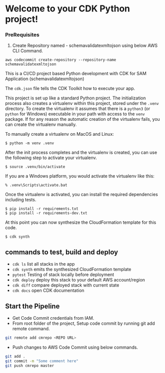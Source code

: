 
# Welcome to your CDK Python project!

### PreRequisites
1. Create Repository named - schemavalidatexmltojson using below AWS CLI Command.
```
aws codecommit create-repository --repository-name schemavalidatexmltojson
```

This is a CI/CD project based Python development with CDK for SAM Application (schemavalidatexmltojson)

The `cdk.json` file tells the CDK Toolkit how to execute your app.

This project is set up like a standard Python project.  The initialization
process also creates a virtualenv within this project, stored under the `.venv`
directory.  To create the virtualenv it assumes that there is a `python3`
(or `python` for Windows) executable in your path with access to the `venv`
package. If for any reason the automatic creation of the virtualenv fails,
you can create the virtualenv manually.

To manually create a virtualenv on MacOS and Linux:

```
$ python -m venv .venv
```

After the init process completes and the virtualenv is created, you can use the following
step to activate your virtualenv.

```
$ source .venv/bin/activate
```

If you are a Windows platform, you would activate the virtualenv like this:

```
% .venv\Scripts\activate.bat
```

Once the virtualenv is activated, you can install the required dependencies including tests.

```
$ pip install -r requirements.txt
$ pip install -r requirements-dev.txt
```

At this point you can now synthesize the CloudFormation template for this code.

```
$ cdk synth
```

## commands to test, build and deploy

 * `cdk ls`          list all stacks in the app
 * `cdk synth`       emits the synthesized CloudFormation template
 * `pytest`          Testing of stack locally before deployment
 * `cdk deploy`      deploy this stack to your default AWS account/region
 * `cdk diff`        compare deployed stack with current state
 * `cdk docs`        open CDK documentation

## Start the Pipeline
* Get Code Commit credentials from IAM.
* From root folder of the project, Setup code commit by running git add remote command.
```bash
git remote add cmrepo <REPO URL>
```
* Push changes to AWS Code Commit using below commands.
```bash
git add .
git commit -m "Some comment here"
git push cmrepo master
```

